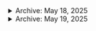 <details>  

<summary> Archive: May 18, 2025</summary> 

## Theme: First Project Breakthrough

### What I Built:
- Created a Python project that:
  - Calculates numerology from name (character count)
  - Extracts Western Zodiac sign from DOB
  - Determines Chinese Zodiac + Element + Yin/Yang polarity
  - Calculates age dynamically from DOB
- Used `datetime`, custom functions, f-strings
- Structured the project professionally with:
  - `numerology_zodiac.py`
  - `README.md`
  - Clean output formatting
- Final terminal tool feels like a working spiritual/astrological app

---

### What I Learned:
- How to calculate values from `input()`, use `map()`, and split strings
- Working with `datetime` to compute age
- Using modulo (`%`) and list indexing for logic mapping (zodiacs)
- How to build and return formatted strings from functions
- Best practices for file naming (`snake_case.py`, `README.md`)
- Markdown structure for project documentation
- Felt what it's like to finish and polish a complete project

[See my 1st project](https://github.com/tnauckunas/dev-grind-vault/tree/ecfaeddbe15c33816447069367aead66520a5df0/python/bootcamp-100-projects/project-1-numerology-zodiac-analyzer)

</details>

<details>  

<summary> Archive: May 19, 2025</summary> 

## Breakthrough:

- I no longer try to memorize code. I strategize solutions, research modular code snippets, and build end-to-end logic that solves real problems. I’m now writing code like an engineer, not a student.

</details>

